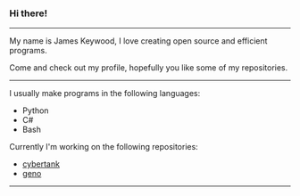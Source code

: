 ### Hi there!

---

My name is James Keywood, I love creating open source and efficient programs.

Come and check out my profile, hopefully you like some of my repositories.

---

I usually make programs in the following languages:
- Python
- C#
- Bash

Currently I'm working on the following repositories:
- [cybertank](https://github.com/jameskeywood/cybertank)
- [geno](https://github.com/jameskeywood/geno)

---
